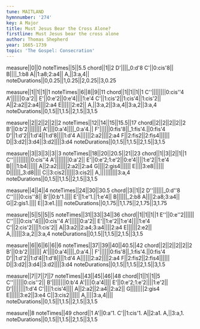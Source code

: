 ```yaml
---
tune: MAITLAND
hymnnumber: '274'
key: A Major
title: Must Jesus Bear the Cross Alone?
firstline: Must Jesus bear the cross alone
author: Thomas Shepherd
year: 1665-1739
topic: 'The Gospel: Consecration'
---
```

measure||0||0
noteTimes||5||5.5
chord||1||2
D'||||_0:d'8
C'||0:cis'8||
B||||_1:b8
A||1:a8;2:a4||
A,||3:a,4||
noteDurations||0,0.25||1,0.25||2,0.25||3,0.25

measure||1||1||1||1
noteTimes||6||8||9||11
chord||1||1||1||1
C''||||||||0:cis''4
A'||||||0:a'2||
E'||0:e'2||0:e'4||||1:e'4
C'||1:cis'2||1:cis'4||1:cis'2||
A||2:a2||2:a4||||2:a4
E||||||2:e2||
A,||3:a,2||3:a,4||3:a,2||3:a,4
noteDurations||0,1.5||1,1.5||2,1.5||3,1.5

measure||2||2||2||2||2
noteTimes||12||14||15||15.5||17
chord||2||2||2||2||2
B'||0:b'2||||||||
A'||||0:a'4||||_0:a'4.||
F'||||||0:fis'8||_1:fis'4.||0:fis'4
D'||1:d'2||1:d'4||1:d'8||||1:d'4
A||||||2:a2||||2:a4
F||2:fis2||2:fis4||||||
D||3:d2||3:d4||3:d2||||3:d4
noteDurations||0,1.5||1,1.5||2,1.5||3,1.5

measure||3||3||3||3||3
noteTimes||18||20||20.5||21||23
chord||1||3||2||1||1
C''||||||||||0:cis''4
A'||||||||0:a'2||
E'||0:e'2;1:e'2||0:e'4||||1:e'2||1:e'4
B||||1:b4||||||
A||2:a2||||||2:a2||2:a4
G||||2:gis4||||||
E||||3:e8||||||
D||||||_3:d8||||
C||3:cis2||||||3:cis2||
A,||||||||||3:a,4
noteDurations||0,1.5||1,1.5||2,1.5||3,1.5

measure||4||4||4
noteTimes||24||30||30.5
chord||3||1||2
D''||||||_0:d''8
C''||||0:cis''8||
B'||0:b'1.||||
E'||1:e'1.||1:e'4||
B||||||_2:b8
A||||2:a8;3:a4||
G||2:gis1.||||
E||3:e1.||||
noteDurations||0,1.75||1,1.75||2,1.75||3,1.75

measure||5||5||5||5
noteTimes||31||33||34||36
chord||1||1||1||1
E''||0:e''2||||||
C''||||0:cis''4||||0:cis''4
A'||||||0:a'2||
E'||1:e'2||1:e'4||||1:e'4
C'||2:cis'2||||1:cis'2||
A||3:a2||2:a4;3:a4||||2:a4
E||||||2:e2||
A,||||||3:a,2||3:a,4
noteDurations||0,1.5||1,1.5||2,1.5||3,1.5

measure||6||6||6||6||6
noteTimes||37||39||40||40.5||42
chord||2||2||2||2||2
B'||0:b'2||||||||
A'||||0:a'4||||_0:a'4.||
F'||||||0:fis'8||_1:fis'4.||0:fis'4
D'||1:d'2||1:d'4||1:d'8||||1:d'4
A||||||2:a2||||2:a4
F||2:fis2||2:fis4||||||
D||3:d2||3:d4||3:d2||||3:d4
noteDurations||0,1.5||1,1.5||2,1.5||3,1.5

measure||7||7||7||7
noteTimes||43||45||46||48
chord||1||1||1||5
C''||||||0:cis''2||
B'||||||||0:b'4
A'||||0:a'4||||
E'||0:e'2;1:e'2||||1:e'2||
D'||||||||1:d'4
C'||||1:cis'4||||
A||2:a2||2:a4||2:a2||
G||||||||2:gis4
E||||||3:e2||3:e4
C||3:cis2||||||
A,||||3:a,4||||
noteDurations||0,1.5||1,1.5||2,1.5||3,1.5

measure||8
noteTimes||49
chord||1
A'||0:a'1.
C'||1:cis'1.
A||2:a1.
A,||3:a,1.
noteDurations||0,1.5||1,1.5||2,1.5||3,1.5

